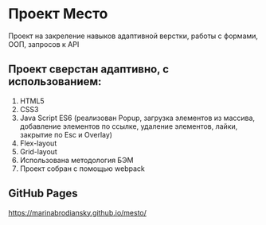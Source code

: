 # Проект Место

Проект на закреление навыков адаптивной верстки, работы с формами, ООП, запросов к API

## Проект сверстан адаптивно, с использованием:

1.  HTML5
2.  CSS3
3.  Java Script ES6 (реализован Popup, загрузка элементов из массива, добавление элементов по ссылке, удаление элементов, лайки, закрытие по Esc и Overlay)
4.	Flex-layout
5.	Grid-layout
6.	Использована методология БЭМ
7.  Проект собран с помощью webpack

## GitHub Pages
https://marinabrodiansky.github.io/mesto/
